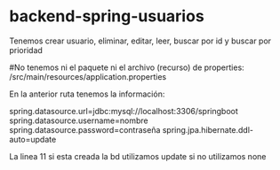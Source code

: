 # backend-spring-usuarios
Tenemos crear usuario, eliminar, editar, leer, buscar por id y buscar por prioridad

#No tenemos ni el paquete ni el archivo (recurso) de properties: /src/main/resources/application.properties 

En la anterior ruta tenemos la información:

spring.datasource.url=jdbc:mysql://localhost:3306/springboot
spring.datasource.username=nombre
spring.datasource.password=contraseña
spring.jpa.hibernate.ddl-auto=update

La linea 11 si esta creada la bd utilizamos update si no utilizamos none
